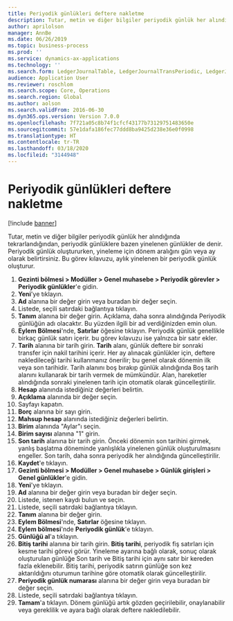 ```yaml
---
title: Periyodik günlükleri deftere nakletme
description: Tutar, metin ve diğer bilgiler periyodik günlük her alındığında tekrarlandığından, periyodik günlüklere bazen yinelenen günlükler de denir.
author: aprilolson
manager: AnnBe
ms.date: 06/26/2019
ms.topic: business-process
ms.prod: ''
ms.service: dynamics-ax-applications
ms.technology: ''
ms.search.form: LedgerJournalTable, LedgerJournalTransPeriodic, LedgerJournalTransDaily
audience: Application User
ms.reviewer: roschlom
ms.search.scope: Core, Operations
ms.search.region: Global
ms.author: aolson
ms.search.validFrom: 2016-06-30
ms.dyn365.ops.version: Version 7.0.0
ms.openlocfilehash: 7f721a05c8b74f1cfcf43177b73129751483650e
ms.sourcegitcommit: 57e1dafa186fec77ddd8ba9425d238e36e0f0998
ms.translationtype: HT
ms.contentlocale: tr-TR
ms.lasthandoff: 03/18/2020
ms.locfileid: "3144948"
---
```

# <a name="post-periodic-journals"></a>Periyodik günlükleri deftere nakletme

[!include [banner](../../includes/banner.md)]

Tutar, metin ve diğer bilgiler periyodik günlük her alındığında tekrarlandığından, periyodik günlüklere bazen yinelenen günlükler de denir. Periyodik günlük oluştururken, yineleme için dönem aralığını gün veya ay olarak belirtirsiniz. Bu görev kılavuzu, aylık yinelenen bir periyodik günlük oluşturur.

1. **Gezinti bölmesi > Modüller > Genel muhasebe > Periyodik görevler > Periyodik günlükler**'e gidin.
2. **Yeni**'ye tıklayın.
3. **Ad** alanına bir değer girin veya buradan bir değer seçin.
4. Listede, seçili satırdaki bağlantıya tıklayın.
5. **Tanım** alanına bir değer girin. Açıklama, daha sonra alındığında Periyodik günlüğün adı olacaktır. Bu yüzden ilgili bir ad verdiğinizden emin olun.
6. **Eylem Bölmesi**'nde, **Satırlar** öğesine tıklayın. Periyodik günlük genellikle birkaç günlük satırı içerir. bu görev kılavuzu ise yalnızca bir satır ekler.
7. **Tarih** alanına bir tarih girin. **Tarih** alanı, günlük deftere bir sonraki transfer için nakil tarihini içerir. Her ay alınacak günlükler için, deftere nakledileceği tarihi kullanmanız önerilir; bu genel olarak dönemin ilk veya son tarihidir. Tarih alanını boş bırakıp günlük alındığında Boş tarih alanını kullanarak bir tarih vermek de mümkündür. Alan, hareketler alındığında sonraki yinelenen tarih için otomatik olarak güncelleştirilir. 
8. **Hesap** alanında istediğiniz değerleri belirtin.
9. **Açıklama** alanında bir değer seçin.
10. Sayfayı kapatın.
11. **Borç** alanına bir sayı girin.
12. **Mahsup hesap** alanında istediğiniz değerleri belirtin.
13. **Birim** alanında "Aylar"ı seçin.
14. **Birim sayısı** alanına "1" girin.
15. **Son tarih** alanına bir tarih girin. Önceki dönemin son tarihini girmek, yanlış başlatma döneminde yanlışlıkla yinelenen günlük oluşturulmasını engeller. Son tarih, daha sonra periyodik her alındığında güncelleştirilir. 
16. **Kaydet**'e tıklayın.
17. **Gezinti bölmesi > Modüller > Genel muhasebe > Günlük girişleri > Genel günlükler**'e gidin.
18. **Yeni**'ye tıklayın.
19. **Ad** alanına bir değer girin veya buradan bir değer seçin.
20. Listede, istenen kaydı bulun ve seçin.
21. Listede, seçili satırdaki bağlantıya tıklayın.
22. **Tanım** alanına bir değer girin.
23. **Eylem Bölmesi**'nde, **Satırlar** öğesine tıklayın.
24. **Eylem bölmesi**'nde **Periyodik günlük**'e tıklayın.
25. **Günlüğü al**'a tıklayın.
26. **Bitiş tarihi** alanına bir tarih girin. **Bitiş tarihi**, periyodik fiş satırları için kesme tarihi görevi görür. Yineleme ayarına bağlı olarak, sonuç olarak oluşturulan günlüğe Son tarih ve Bitiş tarihi için aynı satır bir kereden fazla eklenebilir. Bitiş tarihi, periyodik satırın günlüğe son kez aktarıldığını oturumun tarihine göre otomatik olarak güncelleştirilir. 
27. **Periyodik günlük numarası** alanına bir değer girin veya buradan bir değer seçin.
28. Listede, seçili satırdaki bağlantıya tıklayın.
29. **Tamam**'a tıklayın. Dönem günlüğü artık gözden geçirilebilir, onaylanabilir veya gereklilik ve ayara bağlı olarak deftere nakledilebilir.   
